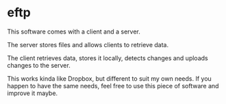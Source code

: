# eftp

This software comes with a client and a server.

The server stores files and allows clients to retrieve data.

The client retrieves data, stores it locally, detects changes and uploads
changes to the server.

This works kinda like Dropbox, but different to suit my own needs. If you
happen to have the same needs, feel free to use this piece of software and
improve it maybe.

